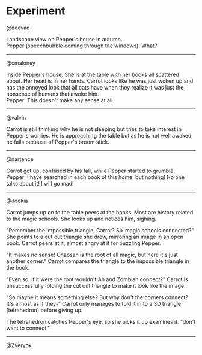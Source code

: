 Experiment
==========

@deevad

Landscape view on Pepper's house in autumn.  
Pepper (speechbubble coming through the windows): What?

---

@cmaloney

Inside Pepper's house. She is at the table with her books all scattered about. Her head is in her hands. Carrot looks like he was just woken up and has the annoyed look that all cats have when they realize it was just the nonsense of humans that awoke him.  
Pepper: This doesn't make any sense at all.

---

@valvin

Carrot is still thinking why he is not sleeping but tries to take interest in Pepper's worries. He is approaching the table but as he is not well awaked he falls because of Pepper's broom stick. 

---

@nartance

Carrot got up, confused by his fall, while Pepper started to grumble.  
Pepper: I have searched in each book of this home, but nothing! No one talks about it! I will go mad!

---

@Jookia

Carrot jumps up on to the table peers at the books. Most are history related to
the magic schools. She looks up and notices him, sighing.

"Remember the impossible triangle, Carrot? Six magic schools connected?"
She points to a cut out triangle she drew, mirroring an image in an open book.
Carrot peers at it, almost angry at it for puzzling Pepper.

"It makes no sense! Chaosah is the root of all magic, but here it's just another corner."
Carrot compares the triangle to the impossible triangle in the book.

"Even so, if it were the root wouldn't Ah and Zombiah connect?"
Carrot is unsuccessfully folding the cut out triangle to make it look like the image.

"So maybe it means something else? But why don't the corners connect? It's almost as if they-"
Carrot only manages to fold it in to a 3D triangle (tetrahedron) before giving up.

The tetrahedron catches Pepper's eye, so she picks it up examines it.
"don't want to connect."

---

@Zveryok
